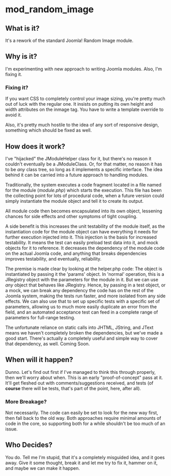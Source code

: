 # mod_random_image

## What is it?
It's a rework of the standard Joomla! Random Image module.

## Why is it?
I'm experimenting with new approach to writing Joomla modules. Also, I'm fixing it.

### Fixing it?
If you want CSS to completely control your image sizing, you're pretty much out of luck with the regular one. It insists on putting its own height and width attributes on the inmage tag. You have to write a template override to avoid it.

Also, it's pretty much hostile to the idea of any sort of responsive design, something which should be fixed as well.

## How does it work?
I've "hijacked" the JModuleHelper class for it, but there's no reason it couldn't eventually be a JModuleClass. Or, for that matter, no reason it has to be *any* class tree, so long as it implements a specific interface. The idea behind it can be carried into a future approach to handling modules.

Traditionally, the system executes a code fragment located in a file named for the module (_module.php_) which starts the execution. This file has been the collecting point for lots of procedural code, when a future version could simply instantiate the module object and tell it to create its output.

All module code then becomes encapsulated into its own object, lessening chances for side effects and other symptoms of tight coupling.

A side benefit is this increases the unit testability of the module itself, as the instantiation code for the module object can have everything it needs for further execution injected into it. This injection is the basis for increased testability. It means the test can easily preload test data into it, and mock objects for it to reference. It decreases the dependency of the module code on the actual Joomla code, and anything that breaks dependencies improves testability, and eventually, reliability.

The premise is made clear by looking at the helper.php code: The object is instantiated by passing it the 'params' object. In 'normal' operation, this is a JRegistry object with the parameters for the module in it. But we can use *any* object that behaves like JRegistry. Hence, by passing in a test object, or a mock, we can break any dependency the code has on the rest of the Joomla system, making the tests run faster, and more isolated from any side effects. We can also use that to set up specific tests with a specific set of parameters, allowing us to much more easily duplicate an error from the field, and an automated acceptance test can feed in a complete range of parameters for full-range testing.

The unfortunate reliance on static calls into JHTML, JString, and JText means we haven't completely broken the dependencies, but we've made a good start. There's actually a completely useful and simple way to cover that dependency, as well. Coming Soon.

## When will it happen?
Dunno. Let's find out first if I've managed to think this through properly, then we'll worry about when. This is an early "proof-of-concept" pass at it. It'll get fleshed out with comments/suggestions received, and tests (of **course** there will be tests, that's part of the point, here, after all).

### More Breakage?
Not necessarily. The code can easily be set to look for the new way first, then fall back to the old way. Both approaches require minimal amounts of code in the core, so supporting both for a while shouldn't be too much of an issue.

## Who Decides?
You do. Tell me I'm stupid, that it's a completely misguided idea, and it goes away. Give it some thought, break it and let me try to fix it, hammer on it, and maybe we can make it happen.

